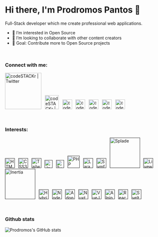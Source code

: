 # Hi there, I'm Prodromos Pantos 👋

Full-Stack developer which me create professional web applications.

- 👀 I’m interested in Open Source
- 👯 I’m looking to collaborate with other content creators
- 🥅 Goal: Contribute more to Open Source projects

<br>

### Connect with me:
[<img alt="codeSTACKr | Twitter" width="120px" src="https://i.imgur.com/mYHy0X3.png" />](https://linktr.ee/prpanto)&nbsp;&nbsp;
[<img alt="codeSTACKr | LinkedIn" width="46px" src="https://i.imgur.com/phnzaa1.png" />](https://gitlab.com/prpanto)&nbsp;&nbsp;
[<img alt="codeSTACKr | Twitter" width="32px" src="https://i.imgur.com/MDEHKxQ.png" />](https://twitter.com/prpantos)&nbsp;&nbsp;
[<img alt="codeSTACKr | LinkedIn" width="32px" src="https://i.imgur.com/divyfvX.png" />](https://www.linkedin.com/in/prodromos-pantos-5910b5263)&nbsp;&nbsp;
[<img alt="codeSTACKr | LinkedIn" width="32px" src="https://i.imgur.com/2gITTzb.png" />](https://www.instagram.com/prpantos)&nbsp;&nbsp;
[<img alt="codeSTACKr | LinkedIn" width="32px" src="https://i.imgur.com/boSVclO.png" />](https://codepen.io/prpanto)&nbsp;&nbsp;
[<img alt="codeSTACKr | LinkedIn" width="32px" src="https://i.imgur.com/wwiAkYT.png" />](https://codesandbox.io/u/prpanto)&nbsp;&nbsp;

<br />

### Interests:<br>
[<img alt="HTML5" width="32px" src="https://i.imgur.com/iQ5jHeB.png" />]()&nbsp;&nbsp;
[<img alt="CSS3" width="32px" src="https://i.imgur.com/byBK02G.png" />]()&nbsp;&nbsp;
[<img alt="Tailwind" width="32px" src="https://i.imgur.com/8eHFfGI.png" />]()&nbsp;&nbsp;
[<img alt="JavaScript" width="26px" src="https://i.imgur.com/QAisd5A.png" />]()&nbsp;&nbsp;
[<img alt="Typescript" width="26px" src="https://i.imgur.com/dkCq4mv.png" />]()&nbsp;&nbsp;
[<img alt="PHP" width="40px" src="https://i.imgur.com/8Y2thGt.png" />]()&nbsp;&nbsp;
[<img alt="Laravel" width="32px" src="https://i.imgur.com/EXM16gK.png" />]()&nbsp;&nbsp;
[<img alt="Symfony" width="32px" src="https://i.imgur.com/9ROnwj7.png" />]()&nbsp;&nbsp;
[<img alt="Splade" width="100px" src="https://i.imgur.com/OrWEyYy.png" />]()&nbsp;&nbsp;
[<img alt="Livewire" width="32px" src="https://i.imgur.com/uyTSsHL.png" />]()&nbsp;&nbsp;
[<img alt="Inertia" width="100px" src="https://i.imgur.com/E5ii9yl.png" />]()&nbsp;&nbsp;
[<img alt="Hybridly" width="32px" src="https://i.imgur.com/aTdTHaJ.png" />]()&nbsp;&nbsp;
[<img alt="NodeJS" width="32px" src="https://i.imgur.com/YLVWwLN.png" />]()&nbsp;&nbsp;
[<img alt="AdonisJS" width="32px" src="https://i.imgur.com/8TQJE2K.png" />]()&nbsp;&nbsp;
[<img alt="NuxtJS" width="32px" src="https://i.imgur.com/G8DoF7I.png" />]()&nbsp;&nbsp;
[<img alt="VueJS" width="32px" src="https://i.imgur.com/X4aWxrK.png" />]()&nbsp;&nbsp;
[<img alt="AlpineJS" width="32px" src="https://i.imgur.com/5fjykVb.png" />]()&nbsp;&nbsp;
[<img alt="ReactJS" width="32px" src="https://i.imgur.com/gmRv9Dm.png" />]()&nbsp;&nbsp;
[<img alt="SvelteJS" width="32px" src="https://i.imgur.com/U58SBS7.png" />]()&nbsp;&nbsp;

<br>

### Github stats
![Prodromos's GitHub stats](https://github-readme-stats.vercel.app/api?username=prpanto&show_icons=true&theme=dark)
